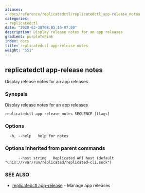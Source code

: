 ```yaml
---
aliases:
- docs/reference/replicatedctl/replicatedctl_app-release_notes
categories:
- replicatedctl
date: "2020-03-30T08:05:16-07:00"
description: Display release notes for an app releases
gradient: purpleToPink
index: docs
title: replicatedctl app-release notes
weight: "551"
---
```


## replicatedctl app-release notes

Display release notes for an app releases

### Synopsis

Display release notes for an app releases

```
replicatedctl app-release notes SEQUENCE [flags]
```

### Options

```
  -h, --help   help for notes
```

### Options inherited from parent commands

```
      --host string   Replicated API host (default "unix:///var/run/replicated/replicated-cli.sock")
```

### SEE ALSO

* [replicatedctl app-release](/api/replicatedctl/replicatedctl_app-release/)	 - Manage app releases

